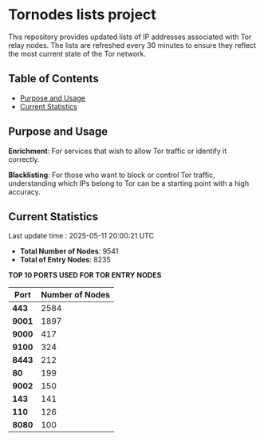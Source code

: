 # Tornodes lists project

This repository provides updated lists of IP addresses associated with Tor relay nodes. The lists are refreshed every 30 minutes to ensure they reflect the most current state of the Tor network.

## Table of Contents

- [Purpose and Usage](#purpose-and-usage)
- [Current Statistics](#current-statistics)


## Purpose and Usage

**Enrichment**: For services that wish to allow Tor traffic or identify it correctly.

**Blacklisting**: For those who want to block or control Tor traffic, understanding which IPs belong to Tor can be a starting point with a high accuracy.

## Current Statistics

Last update time : 2025-05-11 20:00:21 UTC

- **Total Number of Nodes**: 9541
- **Total of Entry Nodes**: 8235

**TOP 10 PORTS USED FOR TOR ENTRY NODES**

| **Port** | **Number of Nodes** |
|------|-----------------|
| **443**   | 2584  |
| **9001**   | 1897  |
| **9000**   | 417  |
| **9100**   | 324  |
| **8443**   | 212  |
| **80**   | 199  |
| **9002**   | 150  |
| **143**   | 141  |
| **110**   | 126  |
| **8080**   | 100  |

